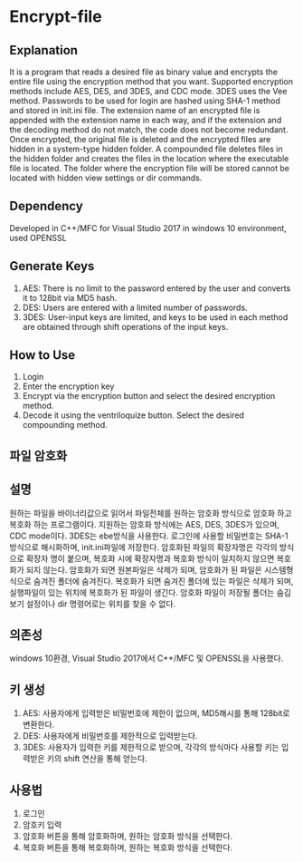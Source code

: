 # Encrypt-file
Explanation
---
It is a program that reads a desired file as binary value and encrypts the entire file using the encryption method that you want.
Supported encryption methods include AES, DES, and 3DES, and CDC mode. 3DES uses the Vee method.
Passwords to be used for login are hashed using SHA-1 method and stored in init.ini file.
The extension name of an encrypted file is appended with the extension name in each way, and if the extension and the decoding method do not match, the code does not become redundant.
Once encrypted, the original file is deleted and the encrypted files are hidden in a system-type hidden folder.
A compounded file deletes files in the hidden folder and creates the files in the location where the executable file is located.
The folder where the encryption file will be stored cannot be located with hidden view settings or dir commands.

Dependency
---
Developed in C++/MFC for Visual Studio 2017 in windows 10 environment, used OPENSSL

Generate Keys
---
1. AES: There is no limit to the password entered by the user and converts it to 128bit via MD5 hash.
2. DES: Users are entered with a limited number of passwords.
3. 3DES: User-input keys are limited, and keys to be used in each method are obtained through shift operations of the input keys.

How to Use
---
1. Login
2. Enter the encryption key
3. Encrypt via the encryption button and select the desired encryption method.
4. Decode it using the ventriloquize button. Select the desired compounding method.

파일 암호화
---

설명
---
원하는 파일을 바이너리값으로 읽어서 파일전체를 원하는 암호화 방식으로 암호화 하고 복호화 하는 프로그램이다.
지원하는 암호화 방식에는 AES, DES, 3DES가 있으며, CDC mode이다. 3DES는 ebe방식을 사용한다.
로그인에 사용할 비밀번호는 SHA-1방식으로 해시화하며, init.ini파일에 저장한다.
암호화된 파일의 확장자명은 각각의 방식으로 확장자 명이 붙으며, 복호화 시에 확장자명과 복호화 방식이 일치하지 않으면 복호화가 되지 않는다.
암호화가 되면 원본파일은 삭제가 되며, 암호화가 된 파일은 시스템형식으로 숨겨진 폴더에 숨겨진다.
복호화가 되면 숨겨진 폴더에 있는 파일은 삭제가 되며, 실행파일이 있는 위치에 복호화가 된 파일이 생긴다.
암호화 파일이 저장될 폴더는 숨김보기 설정이나 dir 명령어로는 위치를 찾을 수 없다.

의존성
---
windows 10환경, Visual Studio 2017에서 C++/MFC 및 OPENSSL을 사용했다.

키 생성
---
1. AES: 사용자에게 입력받은 비밀번호에 제한이 없으며, MD5해시를 통해 128bit로 변환한다.
2. DES: 사용자에게 비밀번호를 제한적으로 입력받는다.
3. 3DES: 사용자가 입력한 키를 제한적으로 받으며, 각각의 방식마다 사용할 키는 입력받은 키의 shift 연산을 통해 얻는다.

사용법
---
1. 로그인
2. 암호키 입력
3. 암호화 버튼을 통해 암호화하며, 원하는 암호화 방식을 선택한다.
4. 복호화 버튼을 통해 복호화하며, 원하는 복호화 방식을 선택한다.
